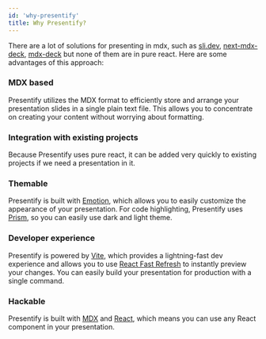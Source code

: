 ```yaml
---
id: 'why-presentify'
title: Why Presentify?
---
```


There are a lot of solutions for presenting in mdx, such as [sli.dev](https://sli.dev/), [next-mdx-deck](https://next-mdx-deck.netlify.app/?mode=slideshow#0), [mdx-deck](https://github.com/jxnblk/mdx-deck) but none of them are in pure react.
Here are some advantages of this approach:

### MDX based

Presentify utilizes the MDX format to efficiently store and arrange your presentation slides in a single plain text file. This allows you to concentrate on creating your content without worrying about formatting.

### Integration with existing projects

Because Presentify uses pure react, it can be added very quickly to existing projects if we need a presentation in it.

### Themable

Presentify is built with [Emotion](https://emotion.sh/docs/introduction), which allows you to easily customize the appearance of your presentation. For code highlighting, Presentify uses [Prism](https://prismjs.com/), so you can easily use dark and light theme.

### Developer experience

Presentify is powered by [Vite](https://vitejs.dev/), which provides a lightning-fast dev experience and allows you to use [React Fast Refresh](https://reactnative.dev/docs/fast-refresh) to instantly preview your changes. You can easily build your presentation for production with a single command.

### Hackable

Presentify is built with [MDX](https://mdxjs.com/) and [React](https://reactjs.org/), which means you can use any React component in your presentation.
